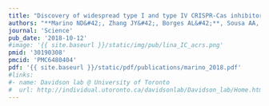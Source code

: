 ```yaml
---
title: "Discovery of widespread type I and type IV CRISPR-Cas inhibitors"
authors: "**Marino ND&#42;, Zhang JY&#42;, Borges AL&#42;**, Sousa AA, **Leon LM, Rauch BJ**, Walton RT, **Berry JD**, Joung JK, Kleinstiver BP, **Bondy-Denomy J.**"
journal: 'Science'
pub_date: '2018-10-12'
#image: '{{ site.baseurl }}/static/img/pub/lina_IC_acrs.png'
pmid: '30190308'
pmcid: 'PMC6480404'
pdf: '{{ site.baseurl }}/static/pdf/publications/marino_2018.pdf'
#links:
#- name: Davidson lab @ University of Toronto
#  url: http://individual.utoronto.ca/davidsonlab/Davidson_lab/Home.html
---
```

